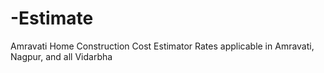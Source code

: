 # -Estimate
Amravati Home Construction Cost Estimator Rates applicable in Amravati, Nagpur, and all Vidarbha
